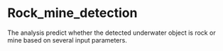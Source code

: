 # Rock_mine_detection
The analysis predict whether the detected underwater object is rock or mine based on several input parameters.

